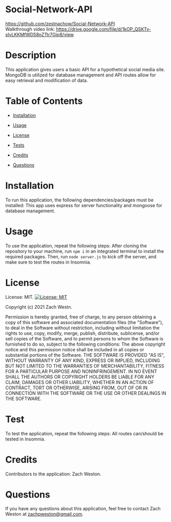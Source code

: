# Social-Network-API
https://github.com/zestnachow/Social-Network-API \
Walkthrough video link: https://drive.google.com/file/d/1kOP_QSKTv-sIvLKKMfWD58nZTtr7Gip8/view
# Description
This application gives users a basic API for a hypothetical social media site. MongoDB is utilized for database management and API routes allow for easy retrieval and modification of data.
# Table of Contents
* [Installation](#installation)
* [Usage](#usage)
* [License](#license)

* [Tests](#test)
* [Credits](#credits)
* [Questions](#questions)
# Installation
To run this application, the following dependencies/packages must be installed: This app uses express for server functionality and mongoose for database management.
# Usage
To use the application, repeat the following steps: After cloning the repository to your machine, run `npm i` in an integrated terminal to install the required packages. Then, run `node server.js` to kick off the server, and make sure to test the routes in Insomnia.
# License
License: MIT.
[![License: MIT](https://img.shields.io/badge/License-MIT-yellow.svg)](https://opensource.org/licenses/MIT)

Copyright (c) 2021 Zach Westn.

Permission is hereby granted, free of charge, to any person obtaining a copy of this software and associated documentation files (the "Software"), to deal in the Software without restriction, including without limitation the rights to use, copy, modify, merge, publish, distribute, sublicense, and/or sell copies of the Software, and to permit persons to whom the Software is furnished to do so, subject to the following conditions: The above copyright notice and this permission notice shall be included in all copies or substantial portions of the Software. THE SOFTWARE IS PROVIDED "AS IS", WITHOUT WARRANTY OF ANY KIND, EXPRESS OR IMPLIED, INCLUDING BUT NOT LIMITED TO THE WARRANTIES OF MERCHANTABILITY, FITNESS FOR A PARTICULAR PURPOSE AND NONINFRINGEMENT. IN NO EVENT SHALL THE AUTHORS OR COPYRIGHT HOLDERS BE LIABLE FOR ANY CLAIM, DAMAGES OR OTHER LIABILITY, WHETHER IN AN ACTION OF CONTRACT, TORT OR OTHERWISE, ARISING FROM, OUT OF OR IN CONNECTION WITH THE SOFTWARE OR THE USE OR OTHER DEALINGS IN THE SOFTWARE.

# Test
To test the application, repeat the following steps: All routes can/should be tested in Insomnia.
# Credits
Contributors to the application: Zach Weston.
# Questions
If you have any questions about this application, feel free to contact Zach Weston at zachpweston@gmail.com.
